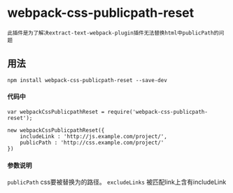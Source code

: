 # webpack-css-publicpath-reset
	此插件是为了解决extract-text-webpack-plugin插件无法替换html中publicPath的问题
## 用法
	npm install webpack-css-publicpath-reset --save-dev
#### 代码中
	var webpackCssPublicpathReset = require('webpack-css-publicpath-reset');
	
	new webpackCssPublicpathReset({
		includeLink : 'http://js.example.com/project/',
        publicPath : 'http://css.example.com/project/'	
    })
#### 参数说明
`publicPath` css要被替换为的路径。
`excludeLinks` 被匹配link上含有includeLink

